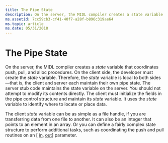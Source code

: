 ```yaml
---
title: The Pipe State
description: On the server, the MIDL compiler creates a state variable that coordinates push, pull, and alloc procedures.
ms.assetid: 7cc59cb3-cf41-40f7-a28f-b896c319ae64
ms.topic: article
ms.date: 05/31/2018
---
```


# The Pipe State

On the server, the MIDL compiler creates a *state* variable that coordinates push, pull, and alloc procedures. On the client side, the developer must create the *state* variable. Therefore, the *state* variable is local to both sides—that is, the client and server each maintain their own pipe state. The server stub code maintains the state variable on the server. You should not attempt to modify its contents directly. The client must initialize the fields in the pipe control structure and maintain its *state* variable. It uses the *state* variable to identify where to locate or place data.

The client *state* variable can be as simple as a file handle, if you are transferring data from one file to another. It can also be an integer that points to an element in an array. Or you can define a fairly complex state structure to perform additional tasks, such as coordinating the push and pull routines on an \[ [in](https://docs.microsoft.com/windows/desktop/Midl/in), [out](https://docs.microsoft.com/windows/desktop/Midl/out-idl)\] parameter.

 

 




